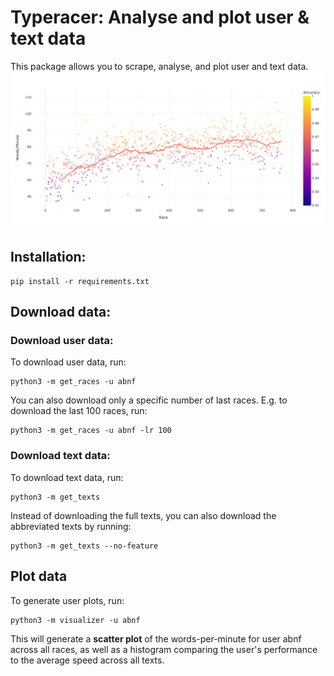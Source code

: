 # Typeracer: Analyse and plot user & text data

This package allows you to scrape, analyse, and plot user and text data. 
![](plots/abnf_wpm-time.png)

## Installation: 

```
pip install -r requirements.txt
```

## Download data: 

### Download user data: 
To download user data, run: 
```
python3 -m get_races -u abnf
```

You can also download only a specific number of last races. E.g. to download the last 100 races, run: 
```
python3 -m get_races -u abnf -lr 100
```

### Download text data: 
To download text data, run: 
```
python3 -m get_texts 
```

Instead of downloading the full texts, you can also download the abbreviated texts by running: 
```
python3 -m get_texts --no-feature 
```


## Plot data

To generate user plots, run: 
```
python3 -m visualizer -u abnf
```
This will generate a **scatter plot** of the words-per-minute for user abnf across all races, as well as a histogram comparing the user's performance to the average speed across all texts. 



